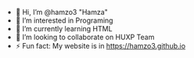 - 👋 Hi, I’m @hamzo3 "Hamza"
- 👀 I’m interested in Programing
- 🌱 I’m currently learning HTML
- 💞️ I’m looking to collaborate on HUXP Team
- ⚡ Fun fact: My website is in https://hamzo3.github.io

<!---
hamzo3/hamzo3 is a ✨ special ✨ repository because its `README.md` (this file) appears on your GitHub profile.
You can click the Preview link to take a look at your changes.
--->
